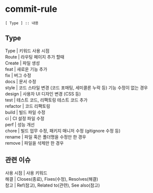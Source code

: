 # commit-rule

```
[ Type ] :: 내용
```

## Type
Type | 키워드	사용 시점    
Route | 라우팅 페이지 추가 할때    
Create | 파일 생성    
feat | 새로운 기능 추가    
fix | 버그 수정    
docs | 문서 수정    
style | 코드 스타일 변경 (코드 포매팅, 세미콜론 누락 등) 기능 수정이 없는 경우    
design | 사용자 UI 디자인 변경 (CSS 등)    
test | 테스트 코드, 리팩토링 테스트 코드 추가    
refactor | 코드 리팩토링    
build | 빌드 파일 수정    
ci | CI 설정 파일 수정    
perf | 성능 개선    
chore | 빌드 업무 수정, 패키지 매니저 수정 (gitignore 수정 등)    
rename | 파일 혹은 폴더명을 수정만 한 경우    
remove | 파일을 삭제만 한 경우    

## 관련 이슈
사용 시점 | 사용 키워드    
해결 | Closes(종료), Fixes(수정), Resolves(해결)    
참고 | Ref(참고), Related to(관련), See also(참고)
